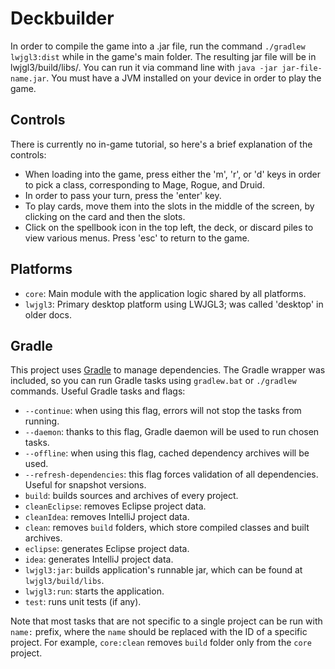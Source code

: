 # Deckbuilder

In order to compile the game into a .jar file, run the command `./gradlew lwjgl3:dist` while in the game's main folder.
The resulting jar file will be in lwjgl3/build/libs/. You can run it via command line with `java -jar jar-file-name.jar`.
 You must have a JVM installed on your device in order to play the game.

## Controls

There is currently no in-game tutorial, so here's a brief explanation of the controls:

- When loading into the game, press either the 'm', 'r', or 'd' keys in order to pick a class, corresponding to Mage, Rogue, and Druid.
- In order to pass your turn, press the 'enter' key.
- To play cards, move them into the slots in the middle of the screen, by clicking on the card and then the slots.
- Click on the spellbook icon in the top left, the deck, or discard piles to view various menus. Press 'esc' to return to the game.

## Platforms

- `core`: Main module with the application logic shared by all platforms.
- `lwjgl3`: Primary desktop platform using LWJGL3; was called 'desktop' in older docs.

## Gradle

This project uses [Gradle](https://gradle.org/) to manage dependencies.
The Gradle wrapper was included, so you can run Gradle tasks using `gradlew.bat` or `./gradlew` commands.
Useful Gradle tasks and flags:

- `--continue`: when using this flag, errors will not stop the tasks from running.
- `--daemon`: thanks to this flag, Gradle daemon will be used to run chosen tasks.
- `--offline`: when using this flag, cached dependency archives will be used.
- `--refresh-dependencies`: this flag forces validation of all dependencies. Useful for snapshot versions.
- `build`: builds sources and archives of every project.
- `cleanEclipse`: removes Eclipse project data.
- `cleanIdea`: removes IntelliJ project data.
- `clean`: removes `build` folders, which store compiled classes and built archives.
- `eclipse`: generates Eclipse project data.
- `idea`: generates IntelliJ project data.
- `lwjgl3:jar`: builds application's runnable jar, which can be found at `lwjgl3/build/libs`.
- `lwjgl3:run`: starts the application.
- `test`: runs unit tests (if any).

Note that most tasks that are not specific to a single project can be run with `name:` prefix, where the `name` should be replaced with the ID of a specific project.
For example, `core:clean` removes `build` folder only from the `core` project.
